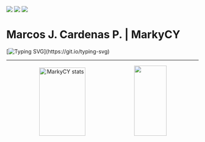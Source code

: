 <a href="https://twitter.com/MarkyCY_" target="_blank"><img src="https://img.shields.io/twitter/url?url=https%3A%2F%2Ftwitter.com%2FMarkyCY_&logo=x&label=MarkyCY_"></a>
<a href="https://www.linkedin.com/in/marcos-j-cardenas-p-717b30239/" target="_blank"><img src="https://img.shields.io/twitter/url?url=https%3A%2F%2Fwww.linkedin.com%2Fin%2Fmarcos-j-cardenas-p-717b30239%2F&logo=linkedin&label=Marcos%20J.&labelColor=81a1c1"></a>
![](https://komarev.com/ghpvc/?username=markycy&color=yellow)

<h1>Marcos J. Cardenas P. | MarkyCY</h1>

[![Typing SVG](https://readme-typing-svg.herokuapp.com/?color=88c0d0&size=35&center=true&vCenter=true&width=1000&lines=Hi,+my+name+is+Marcos+J.;I'm+a+passionate+programmer!;Welcome+to+my+GitHub!)](https://git.io/typing-svg)

<hr>
<div align="center">
  <img width="49%" height="180px" src="https://github-readme-stats.vercel.app/api?username=markycy&show_icons=true&hide_border=true&theme=nord&locale=en" alt="MarkyCY stats">
  <img width="41%" height="185px" src="https://github-readme-stats.vercel.app/api/top-langs/?username=markycy&layout=compact&hide_border=true&theme=nord">
</div>
<!--
**MarkyCY/MarkyCY** is a ✨ _special_ ✨ repository because its `README.md` (this file) appears on your GitHub profile.

Here are some ideas to get you started:

- 🔭 I’m currently working on ...
- 🌱 I’m currently learning ...
- 👯 I’m looking to collaborate on ...
- 🤔 I’m looking for help with ...
- 💬 Ask me about ...
- 📫 How to reach me: ...
- 😄 Pronouns: ...
- ⚡ Fun fact: ...
-->
